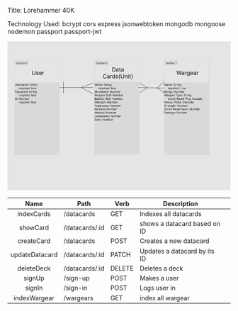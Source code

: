 Title: Lorehammer 40K

Technology Used:
bcrypt
cors
express
jsonwebtoken
mongodb
mongoose
nodemon
passport
passport-jwt

![ERD](/imgs/Project-2-ERD.png)

|      Name      | Path           | Verb   | Description                  |   |
|:--------------:|----------------|--------|------------------------------|---|
| indexCards     | /datacards     | GET    | Indexes all datacards        |   |
| showCard       | /datacards/:id | GET    | shows a datacard based on ID |   |
| createCard     | /datacards     | POST   | Creates a new datacard       |   |
| updateDatacard | /datacards/:id | PATCH  | Updates a datacard by its ID |   |
| deleteDeck     | /datacards/:id | DELETE | Deletes a deck               |   |
| signUp         | /sign-up       | POST   | Makes a user                 |   |
| signIn         | /sign-in       | POST   | Logs user in                 |   |
| indexWargear   | /wargears      | GET    | index all wargear            |   |